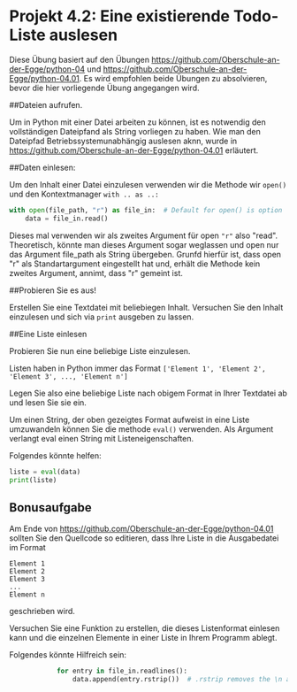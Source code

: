 # Projekt 4.2: Eine existierende Todo-Liste auslesen

Diese Übung basiert auf den Übungen https://github.com/Oberschule-an-der-Egge/python-04 und https://github.com/Oberschule-an-der-Egge/python-04.01. Es wird empfohlen beide Übungen zu absolvieren, bevor die hier vorliegende Übung angegangen wird.


##Dateien aufrufen.

Um in Python mit einer Datei arbeiten zu können, ist es notwendig den vollständigen Dateipfand als String vorliegen zu haben. Wie man den Dateipfad Betriebssystemunabhängig auslesen aknn, wurde in https://github.com/Oberschule-an-der-Egge/python-04.01 erläutert.


##Daten einlesen:

Um den Inhalt einer Datei einzulesen verwenden wir die Methode  wir `open()` und den Kontextmanager `with .. as ..:`

```python
with open(file_path, "r") as file_in:  # Default for open() is option 'r'/read
    data = file_in.read()

```

Dieses mal verwenden wir als zweites Argument für open `"r"` also "read". Theoretisch, könnte man dieses Argument sogar weglassen und open nur das Argument file_path als String übergeben. Grunfd hierfür ist, dass open "r" als Standartargument eingestellt hat und, erhält die Methode kein zweites Argument, annimt, dass "r" gemeint ist.


##Probieren Sie es aus!

Erstellen Sie eine Textdatei mit beliebiegen Inhalt. Versuchen Sie den Inhalt einzulesen und sich via `print` ausgeben zu lassen.


##Eine Liste einlesen

Probieren Sie nun eine beliebige Liste einzulesen.

Listen haben in Python immer das Format
`['Element 1', 'Element 2', 'Element 3', ..., 'Element n']`

Legen Sie also eine beliebige Liste nach obigem Format in Ihrer Textdatei ab und lesen Sie sie ein.

Um einen String, der oben gezeigtes Format aufweist in eine Liste umzuwandeln können Sie die methode `eval()` verwenden. Als Argument verlangt eval einen String mit Listeneigenschaften.


Folgendes könnte helfen:


```python
liste = eval(data)
print(liste)

```


## Bonusaufgabe

Am Ende von https://github.com/Oberschule-an-der-Egge/python-04.01 sollten Sie den Quellcode so editieren, dass Ihre Liste in die Ausgabedatei im Format

```
Element 1
Element 2
Element 3
...
Element n
```

geschrieben wird.

Versuchen Sie eine Funktion zu erstellen, die dieses Listenformat einlesen kann und die einzelnen Elemente in einer Liste in Ihrem Programm ablegt.

Folgendes könnte Hilfreich sein:

```python
            for entry in file_in.readlines():
                data.append(entry.rstrip())  # .rstrip removes the \n at the end of each line
```     
